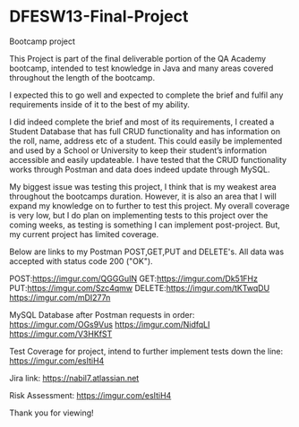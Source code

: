 # DFESW13-Final-Project
Bootcamp project

This Project is part of the final deliverable portion of the QA Academy bootcamp, intended to test knowledge in Java and many areas covered throughout the length of the bootcamp.

I expected this to go well and expected to complete the brief and fulfil any requirements inside of it to the best of my ability.

I did indeed complete the brief and most of its requirements, I created a Student Database that has full CRUD functionality and has information on the roll, name, address etc of a student. This could easily be implemented and used by a School or University to keep their student’s information accessible and easily updateable. I have tested that the CRUD functionality works through Postman and data does indeed update through MySQL.

My biggest issue was testing this project, I think that is my weakest area throughout the bootcamps duration. However, it is also an area that I will expand my knowledge on to further to test this project. My overall coverage is very low, but I do plan on implementing tests to this project over the coming weeks, as testing is something I can implement post-project. But, my current project has limited coverage.

Below are links to my Postman POST,GET,PUT and DELETE's. All data was accepted with status code 200 ("OK").

POST:https://imgur.com/QGGGuIN
GET:https://imgur.com/Dk51FHz
PUT:https://imgur.com/Szc4qmw
DELETE:https://imgur.com/tKTwqDU
https://imgur.com/mDI277n

MySQL Database after Postman requests in order:
https://imgur.com/OGs9Vus
https://imgur.com/NidfqLI
https://imgur.com/V3HKfST

Test Coverage for project, intend to further implement tests down the line:
https://imgur.com/esItiH4

Jira link:
https://nabil7.atlassian.net

Risk Assessment:
https://imgur.com/esItiH4


Thank you for viewing!

